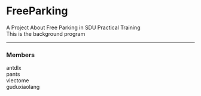 # FreeParking
A Project About Free Parking in SDU Practical Training <br>
This is the background program<br>

****

### Members
antdlx <br>
pants <br>
viectome <br>
guduxiaolang
